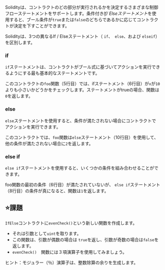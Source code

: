 Solidityは、コントラクトのどの部分が実行されるかを決定するさまざまな制御フローステートメントをサポートします。条件付き*If/ Elseステートメント*を使用すると、ブール条件が`true`または`false`のどちらであるかに応じてコントラクトが決定を下すことができます。

Solidityは、3つの異なるIf / Elseステートメント（ `if`、` else`、および `elseif`）を区別します。

### if
`if`ステートメントは、コントラクトがブール式に基づいてアクションを実行できるようにする最も基本的なステートメントです。

このコントラクトの`foo`関数（5行目）では、ifステートメント（6行目）が`x`が`10`よりも小さいかどうかをチェックします。ステートメントがtrueの場合、関数は`0`を返します。

### else
`else`ステートメントを使用すると、条件が満たされない場合にコントラクトでアクションを実行できます。

このコントラクトでは、`foo`関数は`else`ステートメント（10行目）を使用して、他の条件が満たされない場合に`2`を返します。

### else if
`else if`ステートメントを使用すると、いくつかの条件を組み合わせることができます。

foo関数の最初の条件（6行目）が満たされていないが、 `else if`ステートメント（8行目）の条件が真になると、関数は`1`を返します。


## ⭐️課題
`If​​Else`コントラクトに`evenCheck()`という新しい関数を作成します。
- それは引数として`uint`を取ります。
- この関数は、引数が偶数の場合は `true`を返し、引数が奇数の場合は`false`を返します。
- `evenCheck()`　関数には３項演算子を使用してみましょう。

ヒント：モジュラー（％）演算子は、整数除算の余りを生成します。